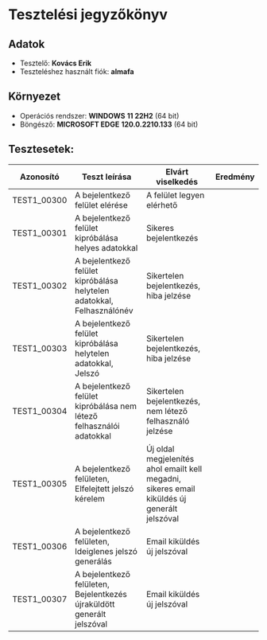 # Tesztelési jegyzőkönyv

## Adatok

- Tesztelő: __Kovács Erik__
- Teszteléshez használt fiók: __almafa__

## Környezet

- Operációs rendszer: __WINDOWS__ __11 22H2__ (64 bit)
- Böngésző: __MICROSOFT EDGE__ __120.0.2210.133__ (64 bit)

## Tesztesetek:

| Azonosító   | Teszt leírása                                                          | Elvárt viselkedés                                                                            | Eredmény |
|-------------|------------------------------------------------------------------------|----------------------------------------------------------------------------------------------|----------|
| TEST1_00300 | A bejelentkező felület elérése                                         | A felület legyen elérhető                                                                    |        |
| TEST1_00301 | A bejelentkező felület kipróbálása helyes adatokkal                    | Sikeres bejelentkezés                                                                        |        |
| TEST1_00302 | A bejelentkező felület kipróbálása helytelen adatokkal, Felhasználónév | Sikertelen bejelentkezés, hiba jelzése                                                       |        |
| TEST1_00303 | A bejelentkező felület kipróbálása helytelen adatokkal, Jelszó         | Sikertelen bejelentkezés, hiba jelzése                                                       |        |
| TEST1_00304 | A bejelentkező felület kipróbálása nem létező felhasználói adatokkal   | Sikertelen bejelentkezés, nem létező felhasználó jelzése                                     |        |
| TEST1_00305 | A bejelentkező felületen, Elfelejtett jelszó kérelem                   | Új oldal megjelenítés ahol emailt kell megadni, sikeres email kiküldés új generált jelszóval |        |
| TEST1_00306 | A bejelentkező felületen, Ideiglenes jelszó generálás                  | Email kiküldés új jelszóval                                                                  |        |
| TEST1_00307 | A bejelentkező felületen, Bejelentkezés újraküldött generált jelszóval | Email kiküldés új jelszóval                                                                  |        |
